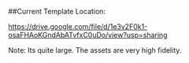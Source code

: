 ##Current Template Location:

https://drive.google.com/file/d/1e3v2F0k1-osaFHAoKGndAbATvfxC0uDo/view?usp=sharing

Note: Its quite large. The assets are very high fidelity.
